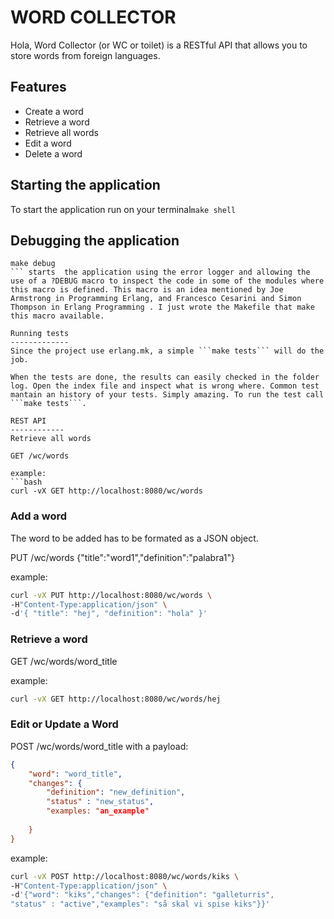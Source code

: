 WORD COLLECTOR
================
Hola, 
Word Collector (or WC or toilet) is a RESTful API that allows you to store words from foreign languages. 

Features
--------
* Create a word
* Retrieve a word
* Retrieve all words
* Edit a word
* Delete a word

Starting the application
------------------------
To start the application run on your terminal```make shell```


Debugging the application
-------------------------
```
make debug
``` starts  the application using the error logger and allowing the use of a ?DEBUG macro to inspect the code in some of the modules where this macro is defined. This macro is an idea mentioned by Joe Armstrong in Programming Erlang, and Francesco Cesarini and Simon Thompson in Erlang Programming . I just wrote the Makefile that make this macro available. 

Running tests
-------------
Since the project use erlang.mk, a simple ```make tests``` will do the job.

When the tests are done, the results can easily checked in the folder log. Open the index file and inspect what is wrong where. Common test mantain an history of your tests. Simply amazing. To run the test call ```make tests```.

REST API
------------
Retrieve all words

GET /wc/words

example:
```bash
curl -vX GET http://localhost:8080/wc/words
```
### Add a word
The word to be added has to be formated as a JSON object.

PUT /wc/words {"title":"word1","definition":"palabra1"}

example:


```bash
curl -vX PUT http://localhost:8080/wc/words \
-H"Content-Type:application/json" \
-d'{ "title": "hej", "definition": "hola" }'
```
### Retrieve a word

GET /wc/words/word_title

example:


```bash
curl -vX GET http://localhost:8080/wc/words/hej
```
### Edit or Update a Word

POST /wc/words/word\_title with a payload:
```json
{
    "word": "word_title",
    "changes": {
        "definition": "new_definition",
        "status" : "new_status",
        "examples: "an_example"
        
    }
}
```
example:
```bash
curl -vX POST http://localhost:8080/wc/words/kiks \
-H"Content-Type:application/json" \
-d'{"word": "kiks","changes": {"definition": "galleturris",
"status" : "active","examples": "så skal vi spise kiks"}}'
```

